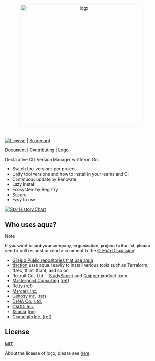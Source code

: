 <p align="center" width="100%">
  <picture>
    <source media="(prefers-color-scheme: dark)" srcset="./logo/aqua_horizontal_white.svg">
    <img src="./logo/aqua_horizontal.svg" alt="logo" width="400">
  </picture>
</p>

#

[![License](http://img.shields.io/badge/license-mit-blue.svg?style=flat-square)](https://raw.githubusercontent.com/aquaproj/aqua/main/LICENSE) | [Scorecard](https://securityscorecards.dev/viewer/?uri=github.com/aquaproj/aqua)

[Document](https://aquaproj.github.io/) | [Contributing](CONTRIBUTING.md) | [Logo](logo)

Declarative CLI Version Manager written in Go.

- Switch tool versions per project
- Unify tool versions and how to install in your teams and CI
- Continuous update by Renovate
- Lazy Install
- Ecosystem by Registry
- Secure
- Easy to use

[![Star History Chart](https://api.star-history.com/svg?repos=aquaproj/aqua&type=Date)](https://star-history.com/#aquaproj/aqua&Date)

## Who uses aqua?

> [!NOTE]
> If you want to add your company, organization, project to the list, please send a pull request or send a comment to the [GitHub Discussion](https://github.com/orgs/aquaproj/discussions/2124)!

- [GitHub Public repositories that use aqua](https://github.com/aquaproj/user-list)
- [tfaction](https://github.com/suzuki-shunsuke/tfaction) uses aqua heavily to install various tools such as Terraform, tfsec, tflint, tfcmt, and so on
- Recruit Co., Ltd. - [StudySapuri](https://brand.studysapuri.jp/) and [Quipper](https://www.quipper.com/) product team
- [Masterpoint Consulting](https://masterpoint.io/) ([ref](https://github.com/orgs/aquaproj/discussions/2124#discussioncomment-6553057))
- [Retty](https://retty.me/) ([ref](https://engineer.retty.me/entry/2022/12/14/130000))
- [Mercari, Inc.](https://about.mercari.com/en/)
- [Gunosy Inc.](https://gunosy.co.jp/en/) ([ref](https://tech.gunosy.io/entry/snyk_iac_reviewdog_aqua_devsecops))
- [DeNA Co., Ltd.](https://dena.com/intl/)
- [CADDi Inc.](https://caddi.com/)
- [Studist](https://studist.jp/) ([ref](https://studist.tech/entrance-book-4a57bc50aace))
- [Connehito Inc.](https://connehito.com/) ([ref](https://tech.connehito.com/entry/2024/10/01/184156#%E3%83%87%E3%83%97%E3%83%AD%E3%82%A4%E3%81%A7%E6%89%B1%E3%81%86CLI%E3%83%84%E3%83%BC%E3%83%AB%E3%81%AF-aqua-%E3%81%A7%E7%AE%A1%E7%90%86))

## License

[MIT](LICENSE)

About the license of logo, please see [here](logo/README.md#license).
